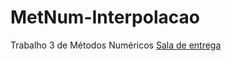 # MetNum-Interpolacao
Trabalho 3 de Métodos Numéricos
[Sala de entrega]([https://moodle.pucrs.br/mod/assign/view.php?id=2770603](https://moodle.pucrs.br/mod/assign/view.php?id=2794374))
